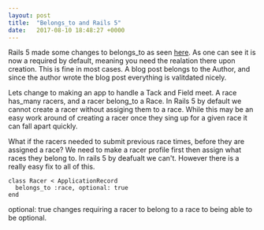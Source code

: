 ```yaml
---
layout: post
title:  "Belongs_to and Rails 5"
date:   2017-08-10 18:48:27 +0000
---
```



Rails 5 made some changes to belongs_to as seen [here](https://github.com/rails/rails/pull/18937). As one can see it is now a required by default, meaning you need the realation there upon creation. This is fine in most cases. A blog post belongs to the Author, and since the author wrote the blog post everything is valitdated nicely.

Lets change to making an app to handle a Tack and Field meet. A race has_many racers, and a racer belong_to a Race. In Rails 5 by default we cannot create a racer without assiging them to a race.  While this may be an easy work around of creating a racer once they sing up for a given race it can fall apart quickly.

What if the racers needed to submit previous race times, before they are assigned a race? We need to make a racer profile first then assign what races they belong to. In rails 5 by deafualt we can't. However there is a really easy fix to all of this. 

```
class Racer < ApplicationRecord
  belongs_to :race, optional: true
end
```

optional: true changes requiring a racer to belong to a race to being able to be optional. 




